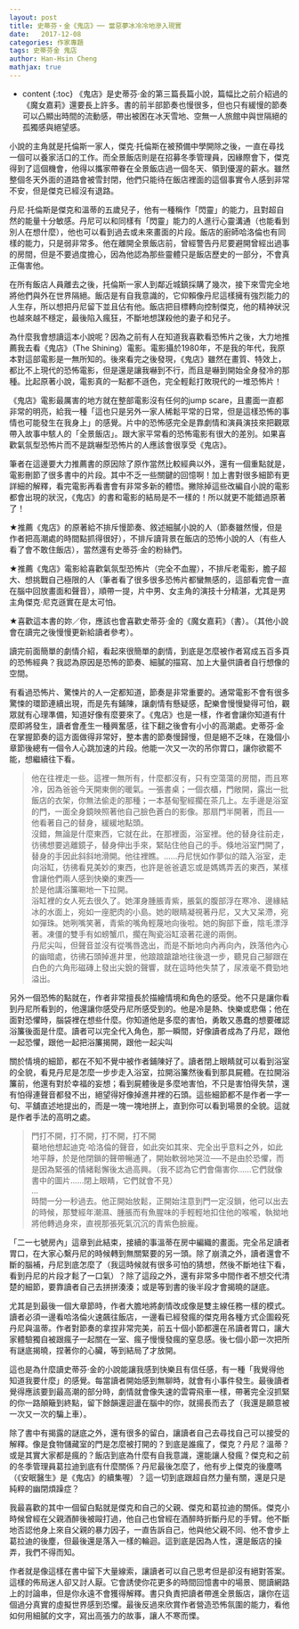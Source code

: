 ```yaml
---
layout: post
title: 史蒂芬‧金《鬼店》── 當惡夢冰冷冷地滲入現實
date:   2017-12-08
categories: 作家專題
tags: 史蒂芬金 鬼店
author: Han-Hsin Cheng
mathjax: true
---
```


* content
{:toc} 
《鬼店》是史蒂芬‧金的第三篇長篇小說，篇幅比之前介紹過的《魔女嘉莉》還要長上許多。書的前半部節奏也慢很多，但也只有緩慢的節奏可以凸顯出時間的流動感，帶出被困在冰天雪地、空無一人旅館中與世隔絕的孤獨感與絕望感。<!--more-->

小說的主角就是托倫斯一家人，傑克‧托倫斯在被預備中學開除之後，一直在尋找一個可以養家活口的工作。而全景飯店則是在招募冬季管理員，因緣際會下，傑克得到了這個機會，他得以攜家帶眷在全景飯店過一個冬天、領到優渥的薪水。雖然整個冬天外面的道路會被雪封閉，他們只能待在飯店裡面的這個事實令人感到非常不安，但是傑克已經沒有退路。

丹尼‧托倫斯是傑克和溫蒂的五歲兒子，他有一種稱作「閃靈」的能力，且對超自然的能量十分敏感。丹尼可以和同樣有「閃靈」能力的人進行心靈溝通（也能看到別人在想什麼），他也可以看到過去或未來畫面的片段。飯店的廚師哈洛倫也有同樣的能力，只是弱非常多。他在離開全景飯店前，曾經警告丹尼要避開曾經出過事的房間，但是不要過度擔心，因為他認為那些靈體只是飯店歷史的一部分，不會真正傷害他。

在所有飯店人員離去之後，托倫斯一家人到鄰近城鎮採購了幾次，接下來雪完全地將他們與外在世界隔絕。飯店是有自我意識的，它仰賴像丹尼這樣擁有強烈能力的人生存，所以想把丹尼留下並且佔有他。飯店把目標轉向控制傑克，他的精神狀況也越來越不穩定，最後陷入瘋狂，不斷地想謀殺他的妻子和兒子。

為什麼我會想讀這本小說呢？因為之前有人在知道我喜歡看恐怖片之後，大力地推薦我去看《鬼店》（The Shining）電影。電影攝於1980年，不是我的年代，我原本對這部電影是一無所知的。後來看完之後發現，《鬼店》雖然在畫質、特效上，都比不上現代的恐怖電影，但是還是讓我嚇到不行，而且是嚇到開始全身發冷的那種。比起原著小說，電影真的一點都不遜色，完全輕鬆打敗現代的一堆恐怖片！

《鬼店》電影最厲害的地方就在整部電影沒有任何的jump scare，且畫面一直都非常的明亮，給我一種「這也只是另外一家人稀鬆平常的日常，但是這樣恐怖的事情也可能發生在我身上」的感覺。片中的恐怖感完全是靠劇情和演員演技來把觀眾帶入故事中駭人的「全景飯店」。跟大家平常看的恐怖電影有很大的差別。如果喜歡氣氛型恐怖片而不是跳嚇型恐怖片的人應該會很享受《鬼店》。

筆者在這邊要大力推薦書的原因除了原作當然比較經典以外，還有一個重點就是，電影刪節了很多書中的片段。其中不乏一些關鍵的回憶啊！加上書對很多細節有更詳細的解釋，看完電影再看書會有非常多新的體悟。撇除掉這些改編自小說的電影都會出現的狀況，《鬼店》的書和電影的結局是不一樣的！所以就更不能錯過原著了！

★推薦《鬼店》的原著給不排斥慢節奏、敘述細膩小說的人（節奏雖然慢，但是作者把高潮處的時間點抓得很好），不排斥讀背景在飯店的恐怖小說的人（有些人看了會不敢住飯店），當然還有史蒂芬‧金的粉絲們。

★推薦《鬼店》電影給喜歡氣氛型恐怖片（完全不血腥），不排斥老電影，膽子超大、想挑戰自己極限的人（筆者看了很多很多恐怖片都蠻無感的，這部看完會一直在腦中回放畫面和聲音），順帶一提，片中男、女主角的演技十分精湛，尤其是男主角傑克‧尼克遜實在是太可怕。

★喜歡這本書的妳／你，應該也會喜歡史蒂芬‧金的《魔女嘉莉》（書）。（其他小說會在讀完之後慢慢更新給讀者參考）。



讀完前面簡單的劇情介紹，看起來很簡單的劇情，到底是怎麼被作者寫成五百多頁的恐怖經典？我認為原因是恐怖的節奏、細膩的描寫、加上大量供讀者自行想像的空間。

有看過恐怖片、驚悚片的人一定都知道，節奏是非常重要的。通常電影不會有很多驚悚的環節連續出現，而是先有鋪陳，讓劇情有懸疑感，配樂會慢慢變得可怕，觀眾就有心理準備，知道好像有麼要來了。《鬼店》也是一樣，作者會讓你知道有什麼即將發生，讀者會產生一種興奮感，往下翻之後會有小小的高潮處。史蒂芬‧金在掌握節奏的這方面做得非常好，整本書的節奏慢歸慢，但是絕不乏味，在幾個小章節後總有一個令人心跳加速的片段。他能一次又一次的吊你胃口，讓你欲罷不能，想繼續往下看。

 

> 他在往裡走一些。這裡一無所有，什麼都沒有，只有空蕩蕩的房間，而且寒冷，因為爸爸今天開東側的暖氣。一張書桌；一個衣櫃，門敞開，露出一批飯店的衣架，你無法偷走的那種；一本基甸聖經擱在茶几上。左手邊是浴室的門，一面全身鏡映照著他自己臉色蒼白的影像。那扇門半開著，而且──  
> 他看著自己的替身，緩緩地點頭。  
> 沒錯，無論是什麼東西，它就在此，在那裡面，浴室裡。他的替身往前走，彷彿想要逃離鏡子，替身伸出手來，緊貼住他自己的手。倏地浴室門開了，替身的手因此斜斜地滑開。他往裡瞧。……丹尼恍如作夢似的踏入浴室，走向浴缸，彷彿看見美妙的東西，也許是爸爸遺忘或是媽媽弄丟的東西，某樣會讓他們兩人感到快樂的東西──  
> 於是他講浴簾唰地一下拉開。  
> 浴缸裡的女人死去很久了。她渾身腫脹青紫，脹氣的腹部浮在寒冷、邊緣結冰的水面上，宛如一座肥肉的小島。她的眼睛凝視著丹尼，又大又呆滯，宛如彈珠。她咧嘴笑著，青紫的嘴角輕蔑地向後啦。她的胸部下垂，陰毛漂浮著。凍僵的雙手有如螃蟹爪，擱在陶瓷浴缸滾著花邊的兩側。  
> 丹尼尖叫，但聲音並沒有從嘴唇逸出，而是不斷地向內再向內，跌落他內心的幽暗處，彷彿石頭掉進井里，他踉踉蹌蹌地往後退一步，聽見自己腳跟在白色的六角形磁磚上發出尖銳的聲響，就在這時他失禁了，尿液毫不費勁地溢出。

 

另外一個恐怖的點就在，作者非常擅長於描繪情境和角色的感受。他不只是讓你看到丹尼所看到的，他還讓你感受丹尼所感受到的。他是冷是熱、快樂或悲傷；他在面對恐懼時，腦袋裡在想些什麼。你知道他是多麼的害怕，勇敢又愚蠢的想要確認浴簾後面是什麼。讀者可以完全代入角色，那一瞬間，好像讀者成為了丹尼，跟他一起恐懼，跟他一起把浴簾揭開，跟他一起尖叫

關於情境的細節，都在不知不覺中被作者鋪陳好了。讀者閉上眼睛就可以看到浴室的全貌，看見丹尼是怎麼一步步走入浴室，拉開浴簾然後看到那具屍體。在拉開浴簾前，他還有對於幸福的妄想；看到屍體後是多麼地害怕，不只是害怕得失禁，還有怕得連聲音都發不出，絕望得好像掉進井裡的石頭。這些細節都不是作者一字一句、平舖直述地提出的，而是一塊一塊地拼上，直到你可以看到場景的全貌。這就是作者手法的高明之處。

 

> 門打不開，打不開，打不開，打不開  
> 驀地他想起迪克‧哈洛倫的聲音，如此突如其來、完全出乎意料之外，如此地平靜，於是他閉鎖的聲帶暢通了，開始軟弱地哭泣──不是由於恐懼，而是因為緊張的情緒鬆懈後太過高興。（我不認為它們會傷害你……它們就像書中的圖片……閉上眼睛，它們就會不見）  
> …  
> 時間一分一秒過去。他正開始放鬆，正開始注意到門一定沒鎖，他可以出去的時候，那雙經年潮濕、腫脹而有魚腥味的手輕輕地扣住他的喉嚨，執拗地將他轉過身來，直視那張死氣沉沉的青紫色臉龐。

 

「二一七號房內」這章到此結束，接續的事溫蒂在房中編織的畫面。完全吊足讀者胃口，在大家心繫丹尼的時候轉到無關緊要的另一頭。除了崩潰之外，讀者還會不斷的腦補，丹尼到底怎麼了（我這時候就有很多可怕的猜想，然後不斷地往下看，看到丹尼的片段才鬆了一口氣）？除了這段之外，還有非常多中間作者不想交代清楚的細節，要靠讀者自己去拼拼湊湊；或是等到書的後半段才會揭曉的謎底。

尤其是到最後一個大章節時，作者大膽地將劇情改成像是雙主線任務一樣的模式。讀者必須一邊看哈洛倫火速飆往飯店，一邊看已經發瘋的傑克用各種方式企圖殺死丹尼與溫蒂。作者對節奏的拿捏非常完美，前五十個小節都還在吊讀者胃口，讓大家體驗獨自被跟瘋子一起關在一室、瘋子慢慢發瘋的窒息感。後七個小節一次把所有謎底揭曉，捏著你的心臟，等到結局了才放開。

這也是為什麼讀史蒂芬‧金的小說能讓我感到快樂且有信任感，有一種「我覺得他知道我要什麼」的感覺。每當讀者開始感到無聊時，就會有小事件發生。最後讀者覺得應該要到最高潮的部分時，劇情就會像失速的雲霄飛車一樣，帶著完全沒抓緊的你一路顛簸到終點，留下餘韻還迴盪在腦中的你，就揚長而去了（我還是願意被一次又一次的騙上車）。

除了書中有揭露的謎底之外，還有很多的留白，讓讀者自己去尋找自己可以接受的解釋。像是食物儲藏室的門是怎麼被打開的？到底是誰瘋了，傑克？丹尼？溫蒂？或是其實大家都是瘋的？飯店到底為什麼有自我意識，還能讓人發瘋？傑克和之前的冬季管理員葛拉迪到底有什麼關係？丹尼最後怎麼了，他有步上傑克的後塵嗎（《安眠醫生》是《鬼店》的續集喔）？這一切到底跟超自然力量有關，還是只是純粹的幽閉煩躁症？

我最喜歡的其中一個留白點就是傑克和自己的父親、傑克和葛拉迪的關係。傑克小時候曾經在父親酒醉後被毆打過，他自己也曾經在酒醉時折斷丹尼的手臂。他不斷地否認他身上來自父親的暴力因子，一直告訴自己，他與他父親不同、他不會步上葛拉迪的後塵，但最後還是落入一樣的輪迴。這到底是因為人性，還是飯店的操弄，我們不得而知。

作者就是像這樣在書中留下大量線索，讓讀者可以自己思考但是卻沒有絕對答案。這樣的佈局迷人卻又討人厭。它會誘使你花更多的時間回憶書中的場景、閱讀網路上的討論串，但是你永遠不會獲得解釋。書只負責把讀者帶進全景飯店，讓你在這個過分真實的虛擬世界感到恐懼。最後反過來欣賞作者營造恐怖氛圍的能力，看他如何用細膩的文字，寫出高張力的故事，讓人不寒而慄。